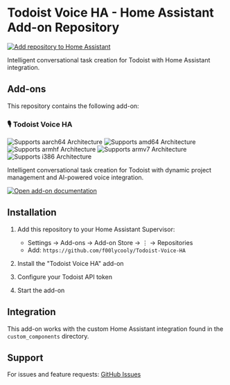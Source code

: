 # Todoist Voice HA - Home Assistant Add-on Repository

[![Add repository to Home Assistant](https://my.home-assistant.io/badges/supervisor_add_addon_repository.svg)](https://my.home-assistant.io/redirect/supervisor_add_addon_repository/?repository_url=https%3A%2F%2Fgithub.com%2Ff00lycooly%2FTodoist-Voice-HA)

Intelligent conversational task creation for Todoist with Home Assistant integration.

## Add-ons

This repository contains the following add-on:

### 🎙️ Todoist Voice HA

![Supports aarch64 Architecture][aarch64-shield]
![Supports amd64 Architecture][amd64-shield]
![Supports armhf Architecture][armhf-shield]
![Supports armv7 Architecture][armv7-shield]
![Supports i386 Architecture][i386-shield]

Intelligent conversational task creation for Todoist with dynamic project management and AI-powered voice integration.

[![Open add-on documentation](https://my.home-assistant.io/badges/supervisor_addon.svg)](https://my.home-assistant.io/redirect/supervisor_addon/?addon=todoist-voice-ha)

## Installation

1. Add this repository to your Home Assistant Supervisor:
   - Settings → Add-ons → Add-on Store → ⋮ → Repositories
   - Add: `https://github.com/f00lycooly/Todoist-Voice-HA`

2. Install the "Todoist Voice HA" add-on

3. Configure your Todoist API token

4. Start the add-on

## Integration

This add-on works with the custom Home Assistant integration found in the `custom_components` directory.

## Support

For issues and feature requests: [GitHub Issues](https://github.com/f00lycooly/Todoist-Voice-HA/issues)

[aarch64-shield]: https://img.shields.io/badge/aarch64-yes-green.svg
[amd64-shield]: https://img.shields.io/badge/amd64-yes-green.svg
[armhf-shield]: https://img.shields.io/badge/armhf-yes-green.svg
[armv7-shield]: https://img.shields.io/badge/armv7-yes-green.svg
[i386-shield]: https://img.shields.io/badge/i386-yes-green.svg

